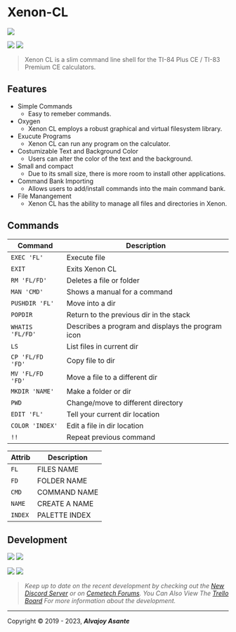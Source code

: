 # Xenon-CL

![](https://i.imgur.com/rzbh2LC.png)

![](https://img.shields.io/badge/Release-BETA-green) ![](https://img.shields.io/github/issues/Overload02/Xenon-CL)

> Xenon CL is a slim command line shell for the TI-84 Plus CE / TI-83 Premium CE calculators.

## Features

- Simple Commands
  - Easy to remeber commands.
- Oxygen
  - Xenon CL employs a robust graphical and virtual filesystem library.
- Exucute Programs
  -  Xenon CL can run any program on the calculator.
- Costumizable Text and Background Color
  - Users can alter the color of the text and the background.
- Small and compact
  - Due to its small size, there is more room to install other applications.
- Command Bank Importing
  - Allows users to add/install commands into the main command bank.
- File Manangement
  - Xenon CL has the ability to manage all files and directories in Xenon.

## Commands
|Command|Description|
|---    |---        |
|`EXEC 'FL' `  |Execute file|
|`EXIT`   |Exits Xenon CL|
|`RM 'FL/FD'`     |Deletes a file or folder|
|`MAN 'CMD'`    |Shows a manual for a command|
|`PUSHDIR 'FL'`|Move into a dir|
|`POPDIR` |Return to the previous dir in the stack|
|`WHATIS 'FL/FD'` |Describes a program and displays the program icon|
|`LS`     |List files in current dir|
|`CP 'FL/FD 'FD'`     |Copy file to dir|
|`MV 'FL/FD 'FD'`     |Move a file to a different dir|
|`MKDIR 'NAME'`  |Make a folder or dir|
|`PWD`    |Change/move to different directory|
|`EDIT 'FL'`   |Tell your current dir location|
|`COLOR 'INDEX'` |Edit a file in dir location|
|`!!`     |Repeat previous command|

|Attrib|Description|
|---|---|
|`FL`|FILES NAME|
|`FD`|FOLDER NAME|
|`CMD`|COMMAND NAME|
|`NAME`|CREATE A NAME|
|`INDEX`|PALETTE INDEX|

## Development
![](https://i.imgur.com/hmNuvlA.png) ![](https://i.imgur.com/n8711b2.png)

![](https://i.imgur.com/WeOXaiJ.png) ![](https://i.imgur.com/FThM7Hx.gif)

> *Keep up to date on the recent development by checking out the [New Discord Server](https://discord.gg/xyUZgnD4UJ "New Discord Server") or on [Cemetech Forums](https://www.cemetech.net/forum/viewtopic.php?t=15070 "Cemetech Forums"). You Can Also View The [Trello Board](https://trello.com/b/eYALDr4Q/xenon-development-c "Trello Board") For more information about the development.*


------------


 Copyright &copy; 2019 - 2023, ***Alvajoy Asante***
